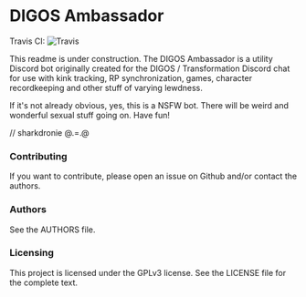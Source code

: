 # DIGOS Ambassador
Travis CI: ![Travis](https://travis-ci.org/Nihlus/digos-ambassador.svg?branch=master)

This readme is under construction. The DIGOS Ambassador is a utility Discord bot originally created for the DIGOS / 
Transformation Discord chat for use with kink tracking, RP synchronization, games, character recordkeeping and other
stuff of varying lewdness.

If it's not already obvious, yes, this is a NSFW bot. There will be weird and wonderful sexual stuff going on. Have fun!

// sharkdronie @.=.@

### Contributing
If you want to contribute, please open an issue on Github and/or contact the authors. 

### Authors
See the AUTHORS file.

### Licensing
This project is licensed under the GPLv3 license. See the LICENSE file for the complete text.